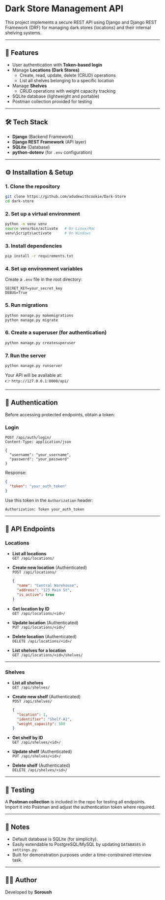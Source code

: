 # Dark Store Management API  

This project implements a secure REST API using Django and Django REST Framework (DRF) for managing dark stores (locations) and their internal shelving systems.  

---

## 🚀 Features  

- User authentication with **Token-based login**  
- Manage **Locations (Dark Stores)**  
  - Create, read, update, delete (CRUD) operations  
  - List all shelves belonging to a specific location  
- Manage **Shelves**  
  - CRUD operations with weight capacity tracking  
- SQLite database (lightweight and portable)  
- Postman collection provided for testing  

---

## 🛠️ Tech Stack  

- **Django** (Backend Framework)  
- **Django REST Framework** (API layer)  
- **SQLite** (Database)   
- **python-dotenv** (for `.env` configuration)  

---

## ⚙️ Installation & Setup  

### 1. Clone the repository  
```bash
git clone https://github.com/adudewithcookie/Dark-Store
cd dark-store
```

### 2. Set up a virtual environment  
```bash
python -m venv venv
source venv/bin/activate   # On Linux/Mac
venv\Scripts\activate      # On Windows
```

### 3. Install dependencies  
```bash
pip install -r requirements.txt
```

### 4. Set up environment variables  
Create a `.env` file in the root directory:  
```
SECRET_KEY=your_secret_key
DEBUG=True
```

### 5. Run migrations  
```bash
python manage.py makemigrations
python manage.py migrate
```

### 6. Create a superuser (for authentication)  
```bash
python manage.py createsuperuser
```

### 7. Run the server  
```bash
python manage.py runserver
```

Your API will be available at:  
👉 `http://127.0.0.1:8000/api/`  

---

## 🔑 Authentication  

Before accessing protected endpoints, obtain a token:  

### Login  
```http
POST /api/auth/login/
Content-Type: application/json

{
  "username": "your_username",
  "password": "your_password"
}
```

Response:  
```json
{
  "token": "your_auth_token"
}
```

Use this token in the `Authorization` header:  
```
Authorization: Token your_auth_token
```

---

## 📖 API Endpoints  

### Locations  

- **List all locations**  
  `GET /api/locations/`

- **Create new location** (Authenticated)  
  `POST /api/locations/`  
  ```json
  {
    "name": "Central Warehouse",
    "address": "123 Main St",
    "is_active": true
  }
  ```

- **Get location by ID**  
  `GET /api/locations/<id>/`

- **Update location** (Authenticated)  
  `PUT /api/locations/<id>/`

- **Delete location** (Authenticated)  
  `DELETE /api/locations/<id>/`

- **List shelves for a location**  
  `GET /api/locations/<id>/shelves/`

---

### Shelves  

- **List all shelves**  
  `GET /api/shelves/`

- **Create new shelf** (Authenticated)  
  `POST /api/shelves/`  
  ```json
  {
    "location": 1,
    "identifier": "Shelf-A1",
    "weight_capacity": 500
  }
  ```

- **Get shelf by ID**  
  `GET /api/shelves/<id>/`

- **Update shelf** (Authenticated)  
  `PUT /api/shelves/<id>/`

- **Delete shelf** (Authenticated)  
  `DELETE /api/shelves/<id>/`

---

## 🧪 Testing  

A **Postman collection** is included in the repo for testing all endpoints.  
Import it into Postman and adjust the authentication token where required.  

---

## 📌 Notes  

- Default database is SQLite (for simplicity).  
- Easily extendable to PostgreSQL/MySQL by updating `DATABASES` in `settings.py`.  
- Built for demonstration purposes under a time-constrained interview task.  

---

## 👨‍💻 Author  

Developed by **Soroush**  
